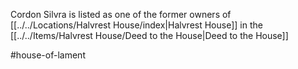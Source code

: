 Cordon Silvra is listed as one of the former owners of [[../../Locations/Halvrest House/index|Halvrest House]] in the [[../../Items/Halvrest House/Deed to the House|Deed to the House]]

#house-of-lament
